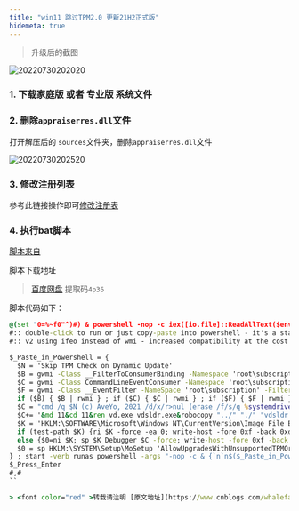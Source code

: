 ```yaml
---
title: "win11 跳过TPM2.0 更新21H2正式版"
hidemeta: true
---
```


>升级后的截图

![20220730202020](https://cdn.jsdelivr.net/gh/whalefall541/picture-bed/images/20220730202020.png)

### 1. 下载家庭版 或者 专业版 系统文件
[](https://www.microsoft.com/zh-cn/software-download/windows11)

### 2. 删除`appraiserres.dll`文件

打开解压后的 `sources`文件夹，删除`appraiserres.dll`文件

![20220730202520](https://cdn.jsdelivr.net/gh/whalefall541/picture-bed/images/20220730202520.png)

### 3. 修改注册列表

参考此链接操作即可[修改注册表](https://www.toutiao.com/article/7019926793574498819/)

### 4. 执行bat脚本

[脚本来自](https://www.youtube.com/watch?v=SfTAhlfRktk&t=29s)

脚本下载地址 
> [百度网盘](https://pan.baidu.com/share/init?surl=en1DfRC17hiB4uOC60ClXQ)
> 提取码`4p36`

脚本代码如下：
```bat
@(set "0=%~f0"^)#) & powershell -nop -c iex([io.file]::ReadAllText($env:0)) & exit/b
#:: double-click to run or just copy-paste into powershell - it's a standalone hybrid script
#:: v2 using ifeo instead of wmi - increased compatibility at the cost of showing a cmd briefly on diskmgmt 

$_Paste_in_Powershell = {
  $N = 'Skip TPM Check on Dynamic Update'
  $B = gwmi -Class __FilterToConsumerBinding -Namespace 'root\subscription' -Filter "Filter = ""__eventfilter.name='$N'""" -ea 0
  $C = gwmi -Class CommandLineEventConsumer -Namespace 'root\subscription' -Filter "Name='$N'" -ea 0
  $F = gwmi -Class __EventFilter -NameSpace 'root\subscription' -Filter "Name='$N'" -ea 0
  if ($B) { $B | rwmi } ; if ($C) { $C | rwmi } ; if ($F) { $F | rwmi }
  $C = "cmd /q $N (c) AveYo, 2021 /d/x/r>nul (erase /f/s/q %systemdrive%\`$windows.~bt\appraiserres.dll"
  $C+= '&md 11&cd 11&ren vd.exe vdsldr.exe&robocopy "../" "./" "vdsldr.exe"&ren vdsldr.exe vd.exe&start vd -Embedding)&rem;'
  $K = 'HKLM:\SOFTWARE\Microsoft\Windows NT\CurrentVersion\Image File Execution Options\vdsldr.exe'
  if (test-path $K) {ri $K -force -ea 0; write-host -fore 0xf -back 0xd "`n $N [REMOVED] run again to install "; timeout /t 5}
  else {$0=ni $K; sp $K Debugger $C -force; write-host -fore 0xf -back 0x2 "`n $N [INSTALLED] run again to remove ";timeout /t 5}
  $0 = sp HKLM:\SYSTEM\Setup\MoSetup 'AllowUpgradesWithUnsupportedTPMOrCPU' 1 -type dword -force -ea 0
} ; start -verb runas powershell -args "-nop -c & {`n`n$($_Paste_in_Powershell-replace'"','\"')}"
$_Press_Enter
#,#
``

> <font color="red" >转载请注明 [原文地址](https://www.cnblogs.com/whalefall541/p/15418087.html)</font>

```
